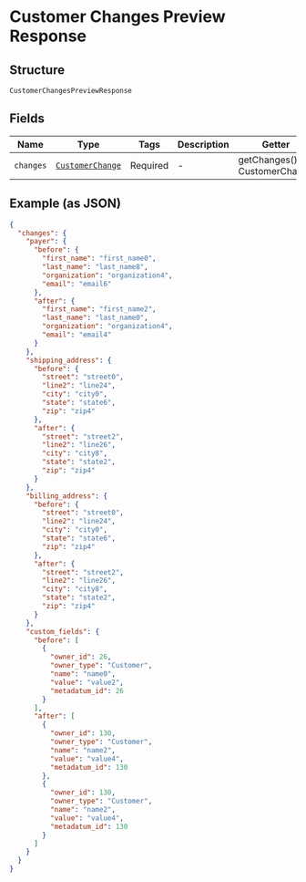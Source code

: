 
# Customer Changes Preview Response

## Structure

`CustomerChangesPreviewResponse`

## Fields

| Name | Type | Tags | Description | Getter | Setter |
|  --- | --- | --- | --- | --- | --- |
| `changes` | [`CustomerChange`](../../doc/models/customer-change.md) | Required | - | getChanges(): CustomerChange | setChanges(CustomerChange changes): void |

## Example (as JSON)

```json
{
  "changes": {
    "payer": {
      "before": {
        "first_name": "first_name0",
        "last_name": "last_name8",
        "organization": "organization4",
        "email": "email6"
      },
      "after": {
        "first_name": "first_name2",
        "last_name": "last_name0",
        "organization": "organization4",
        "email": "email4"
      }
    },
    "shipping_address": {
      "before": {
        "street": "street0",
        "line2": "line24",
        "city": "city0",
        "state": "state6",
        "zip": "zip4"
      },
      "after": {
        "street": "street2",
        "line2": "line26",
        "city": "city8",
        "state": "state2",
        "zip": "zip4"
      }
    },
    "billing_address": {
      "before": {
        "street": "street0",
        "line2": "line24",
        "city": "city0",
        "state": "state6",
        "zip": "zip4"
      },
      "after": {
        "street": "street2",
        "line2": "line26",
        "city": "city8",
        "state": "state2",
        "zip": "zip4"
      }
    },
    "custom_fields": {
      "before": [
        {
          "owner_id": 26,
          "owner_type": "Customer",
          "name": "name0",
          "value": "value2",
          "metadatum_id": 26
        }
      ],
      "after": [
        {
          "owner_id": 130,
          "owner_type": "Customer",
          "name": "name2",
          "value": "value4",
          "metadatum_id": 130
        },
        {
          "owner_id": 130,
          "owner_type": "Customer",
          "name": "name2",
          "value": "value4",
          "metadatum_id": 130
        }
      ]
    }
  }
}
```

